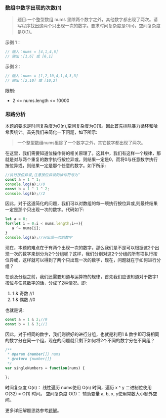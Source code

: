 ### 数组中数字出现的次数(1)

> 题目:一个整型数组 nums 里除两个数字之外，其他数字都出现了两次。请写程序找出这两个只出现一次的数字。要求时间复杂度是O(n)，空间复杂度是O(1)。

示例 1：

```js
// 输入：nums = [4,1,4,6]
// 输出：[1,6] 或 [6,1]
```

示例 2：

```js
// 输入：nums = [1,2,10,4,1,4,3,3]
// 输出：[2,10] 或 [10,2]
```

限制:

* 2 <= nums.length <= 10000

### 思路分析

本题的要求是时间复杂度为O(n),空间复杂度为O(1)。因此首先排除暴力循环和哈希表统计。首先我们来简化一下问题，如下所示:

> 一个整型数组nums里除了一个数字之外，其它数字都出现了两次。

在这里，我们需要知道位操作符的相关原理了。这其中，我们有这样一个规律，那就是对与两个重复的数字执行按位异或，则结果一定是0，而将0与任意数字执行按位异或，则结果一定是那个任意的数字。如下所示:

```js
//执行按位异或,注意按位异或的操作符号为^
const a = 1 ^ 1;
console.log(a);//0
const b = 1 ^ 1 ^ 2;
console.log(b);//2
```

因此，对于这道简化的问题，我们可以对数组的每一项执行按位异或,则最终结果一定是那个只出现一次的数字。代码如下:

```js
let a = 0;
for(let i = 0;i < nums.length;i++){
   a ^= nums[i]; 
}
console.log(a);//只出现一次的数字
```

现在，本题的难点在于有两个出现一次的数字，那么我们是不是可以根据这2个出现一次的数字来划分为2个分组呢？这样，我们分别对这2个分组的所有项执行按位异或，这样就可以得到了两个只出现一次的数字，现在，问题就在于如何进行分组？

在谈及分组之前，我们还需要知道与运算符的规律，首先我们应该知道对于数字1按位与任意数字的话，分成了2种情况。即:

1. 1 & 奇数 //1
2. 1 & 偶数 //0

也就是说:

```js
const a = 1 & 2;//0
const b = 1 & 3;//1
```

因此，对于相同的数字，我们则很好的进行分组，也就是利用1 & 数字即可将相同的数字分在同一个组，现在的问题就只剩下如何将2个不同的数字分在不同组？



```js
/**
 * @param {number[]} nums
 * @return {number[]}
 */
var singleNumbers = function(nums) {
    
};
```

时间复杂度 O(n)： 线性遍历 nums使用 O(n) 时间，遍历 x ^ y 二进制位使用 O(32) = O(1) 时间。
空间复杂度 O(1)： 辅助变量 a, b, x, y使用常数大小额外空间。

更多详细解题思路参考[题解](https://leetcode-cn.com/problems/shu-zu-zhong-shu-zi-chu-xian-de-ci-shu-lcof/solution/jian-zhi-offer-56-i-shu-zu-zhong-shu-zi-tykom/)。

